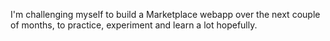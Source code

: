 I'm challenging myself to build a Marketplace webapp over the next couple of months, to practice, experiment and learn a lot hopefully.
